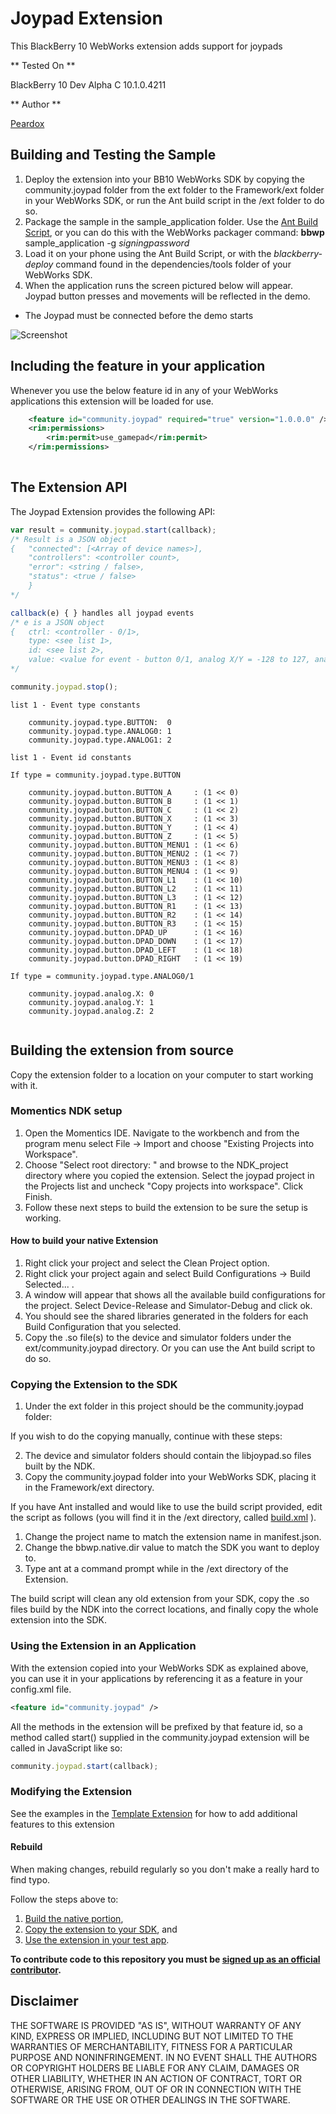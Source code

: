 Joypad Extension
================

This BlackBerry 10 WebWorks extension adds support for joypads

** Tested On **

BlackBerry 10 Dev Alpha C 10.1.0.4211

** Author **

[Peardox](http://supportforums.blackberry.com/t5/user/viewprofilepage/user-id/325249)

## Building and Testing the Sample

1. Deploy the extension into your BB10 WebWorks SDK by copying the community.joypad folder from the ext folder to the Framework/ext folder in your WebWorks SDK, or run the Ant build script in the /ext folder to do so.
2. Package the sample in the sample\_application folder. Use the [Ant Build Script](https://github.com/blackberry/BB10-WebWorks-Community-Samples/tree/master/Ant-Build-Script), or you can do this with the WebWorks packager command:
	__bbwp__ sample\_application -g _signingpassword_
3. Load it on your phone using the Ant Build Script, or with the _blackberry-deploy_ command found in the dependencies/tools folder of your WebWorks SDK.
4. When the application runs the screen pictured below will appear. Joypad button presses and movements will be reflected in the demo.

* The Joypad must be connected before the demo starts

![Screenshot](joypad.png)

## Including the feature in your application
Whenever you use the below feature id in any of your WebWorks applications this extension will be loaded for use.
```xml
	<feature id="community.joypad" required="true" version="1.0.0.0" />
	<rim:permissions>
		<rim:permit>use_gamepad</rim:permit>
	</rim:permissions>
	
```

## The Extension API
The Joypad Extension provides the following API:

```javascript
var result = community.joypad.start(callback);
/* Result is a JSON object
{	"connected": [<Array of device names>], 
	"controllers": <controller count>, 
	"error": <string / false>,
	"status": <true / false>
	}
*/

callback(e) { } handles all joypad events
/* e is a JSON object
{ 	ctrl: <controller - 0/1>,
	type: <see list 1>,
	id: <see list 2>,
	value: <value for event - button 0/1, analog X/Y = -128 to 127, analog Z = 0 to 255>
*/

community.joypad.stop();

```

```
list 1 - Event type constants

	community.joypad.type.BUTTON:  0
	community.joypad.type.ANALOG0: 1
	community.joypad.type.ANALOG1: 2

```

```
list 1 - Event id constants

If type = community.joypad.type.BUTTON

	community.joypad.button.BUTTON_A     : (1 << 0)
	community.joypad.button.BUTTON_B     : (1 << 1)
	community.joypad.button.BUTTON_C     : (1 << 2)
	community.joypad.button.BUTTON_X     : (1 << 3)
	community.joypad.button.BUTTON_Y     : (1 << 4)
	community.joypad.button.BUTTON_Z     : (1 << 5)
	community.joypad.button.BUTTON_MENU1 : (1 << 6)
	community.joypad.button.BUTTON_MENU2 : (1 << 7)
	community.joypad.button.BUTTON_MENU3 : (1 << 8)
	community.joypad.button.BUTTON_MENU4 : (1 << 9)
	community.joypad.button.BUTTON_L1	 : (1 << 10)
	community.joypad.button.BUTTON_L2	 : (1 << 11)
	community.joypad.button.BUTTON_L3	 : (1 << 12)
	community.joypad.button.BUTTON_R1	 : (1 << 13)
	community.joypad.button.BUTTON_R2	 : (1 << 14)
	community.joypad.button.BUTTON_R3	 : (1 << 15)
	community.joypad.button.DPAD_UP      : (1 << 16)
	community.joypad.button.DPAD_DOWN    : (1 << 17)
	community.joypad.button.DPAD_LEFT    : (1 << 18)
	community.joypad.button.DPAD_RIGHT   : (1 << 19)

If type = community.joypad.type.ANALOG0/1

	community.joypad.analog.X: 0
	community.joypad.analog.Y: 1
	community.joypad.analog.Z: 2
	
```

## Building the extension from source

Copy the extension folder to a location on your computer to start working with it.

### Momentics NDK setup

1. Open the Momentics IDE. Navigate to the workbench and from the program menu
select File -> Import and choose "Existing Projects into Workspace".
2. Choose "Select root directory: " and browse to the NDK_project directory where you copied the extension. Select the joypad project in the Projects list and uncheck "Copy projects into workspace". Click Finish.
3. Follow these next steps to build the extension to be sure the setup is working.

#### How to build your native Extension</a>

1. Right click your project and select the Clean Project option.
2. Right click your project again and select Build Configurations -> Build Selected... .
3. A window will appear that shows all the available build configurations
for the project. Select Device-Release and Simulator-Debug and click ok.
4. You should see the shared libraries generated in the folders for each Build Configuration that you selected.
5. Copy the .so file(s) to the device and simulator folders under the ext/community.joypad directory. Or you can use the Ant build script to do so.

### Copying the Extension to the SDK</a>

1. Under the ext folder in this project should be the community.joypad folder:

If you wish to do the copying manually, continue with these steps:

2. The device and simulator folders should contain the libjoypad.so files built by the NDK.
3. Copy the community.joypad folder into your WebWorks SDK, placing it in the Framework/ext directory.

If you have Ant installed and would like to use the build script provided, edit the script as follows (you will find it in the /ext directory, called [build.xml](https://github.com/blackberry/WebWorks-Community-APIs/tree/master/BB10/joypad/ext/build.xml) ).

1. Change the project name to match the extension name in manifest.json.
2. Change the bbwp.native.dir value to match the SDK you want to deploy to.
3. Type ant at a command prompt while in the /ext directory of the Extension. 

The build script will clean any old extension from your SDK, copy the .so files build by the NDK into the correct locations, and finally copy the whole extension into the SDK.

### Using the Extension in an Application</a>

With the extension copied into your WebWorks SDK as explained above, you can use it in your applications by referencing it as a feature in your config.xml file. 

```xml
<feature id="community.joypad" />
```

All the methods in the extension will be prefixed by that feature id, so a method called start() supplied in the community.joypad extension will be called in JavaScript like so:

```javascript
community.joypad.start(callback);
```

### Modifying the Extension

See the examples in the [Template Extension](https://github.com/blackberry/WebWorks-Community-APIs/blob/master/BB10/Template) for how to add additional features to this extension

#### Rebuild 
When making changes, rebuild regularly so you don't make a really hard to find typo.

Follow the steps above to:
1. [Build the native portion](#how-to-build-your-native-extension),
2. [Copy the extension to your SDK](#copying-the-extension-to-the-sdk), and
3. [Use the extension in your test app](#using-the-extension-in-an-application).


**To contribute code to this repository you must be [signed up as an official contributor](http://blackberry.github.com/howToContribute.html).**

## Disclaimer

THE SOFTWARE IS PROVIDED "AS IS", WITHOUT WARRANTY OF ANY KIND, EXPRESS OR IMPLIED, INCLUDING BUT NOT LIMITED TO THE WARRANTIES OF MERCHANTABILITY, FITNESS FOR A PARTICULAR PURPOSE AND NONINFRINGEMENT. IN NO EVENT SHALL THE AUTHORS OR COPYRIGHT HOLDERS BE LIABLE FOR ANY CLAIM, DAMAGES OR OTHER LIABILITY, WHETHER IN AN ACTION OF CONTRACT, TORT OR OTHERWISE, ARISING FROM, OUT OF OR IN CONNECTION WITH THE SOFTWARE OR THE USE OR OTHER DEALINGS IN THE SOFTWARE.